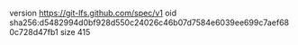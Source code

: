 version https://git-lfs.github.com/spec/v1
oid sha256:d5482994d0bf928d550c24026c46b07d7584e6039ee699c7aef680c728d47fb1
size 415
